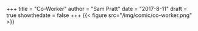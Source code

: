 +++
title = "Co-Worker"
author = "Sam Pratt"
date = "2017-8-11"
draft = true
showthedate = false
+++
{{< figure src="/img/comic/co-worker.png" >}}